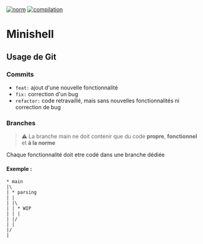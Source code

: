 [![norm](https://github.com/theovgl/minishell/actions/workflows/norm.yml/badge.svg)](https://github.com/theovgl/minishell/actions/workflows/norm.yml) [![compilation](https://github.com/theovgl/minishell/actions/workflows/compilation.yml/badge.svg)](https://github.com/theovgl/minishell/actions/workflows/compilation.yml)
# Minishell
## Usage de Git
### Commits
  - `feat:` ajout d'une nouvelle fonctionnalité
  - `fix:` correction d'un bug
  - `refactor:` code retravaillé, mais sans nouvelles fonctionnalités ni correction de bug
### Branches
> ⚠️ La branche main ne doit contenir que du code **propre**, **fonctionnel** et **à la norme**

Chaque fonctionnalité doit etre codé dans une branche dédiée
#### Exemple :
```
* main
|\
| * parsing
| |
| |\
| | * WIP
| | |
| |/
| |
|/
|
```
